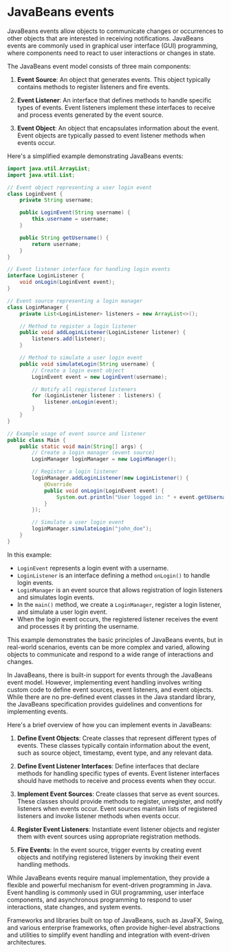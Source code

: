 # JavaBeans events

JavaBeans events allow objects to communicate changes or occurrences to other objects that are interested in receiving notifications. JavaBeans events are commonly used in graphical user interface (GUI) programming, where components need to react to user interactions or changes in state.

The JavaBeans event model consists of three main components:

1. **Event Source**: An object that generates events. This object typically contains methods to register listeners and fire events.

2. **Event Listener**: An interface that defines methods to handle specific types of events. Event listeners implement these interfaces to receive and process events generated by the event source.

3. **Event Object**: An object that encapsulates information about the event. Event objects are typically passed to event listener methods when events occur.

Here's a simplified example demonstrating JavaBeans events:

```java
import java.util.ArrayList;
import java.util.List;

// Event object representing a user login event
class LoginEvent {
    private String username;

    public LoginEvent(String username) {
        this.username = username;
    }

    public String getUsername() {
        return username;
    }
}

// Event listener interface for handling login events
interface LoginListener {
    void onLogin(LoginEvent event);
}

// Event source representing a login manager
class LoginManager {
    private List<LoginListener> listeners = new ArrayList<>();

    // Method to register a login listener
    public void addLoginListener(LoginListener listener) {
        listeners.add(listener);
    }

    // Method to simulate a user login event
    public void simulateLogin(String username) {
        // Create a login event object
        LoginEvent event = new LoginEvent(username);

        // Notify all registered listeners
        for (LoginListener listener : listeners) {
            listener.onLogin(event);
        }
    }
}

// Example usage of event source and listener
public class Main {
    public static void main(String[] args) {
        // Create a login manager (event source)
        LoginManager loginManager = new LoginManager();

        // Register a login listener
        loginManager.addLoginListener(new LoginListener() {
            @Override
            public void onLogin(LoginEvent event) {
                System.out.println("User logged in: " + event.getUsername());
            }
        });

        // Simulate a user login event
        loginManager.simulateLogin("john_doe");
    }
}
```

In this example:

- `LoginEvent` represents a login event with a username.
- `LoginListener` is an interface defining a method `onLogin()` to handle login events.
- `LoginManager` is an event source that allows registration of login listeners and simulates login events.
- In the `main()` method, we create a `LoginManager`, register a login listener, and simulate a user login event.
- When the login event occurs, the registered listener receives the event and processes it by printing the username.

This example demonstrates the basic principles of JavaBeans events, but in real-world scenarios, events can be more complex and varied, allowing objects to communicate and respond to a wide range of interactions and changes.

In JavaBeans, there is built-in support for events through the JavaBeans event model. However, implementing event handling involves writing custom code to define event sources, event listeners, and event objects. While there are no pre-defined event classes in the Java standard library, the JavaBeans specification provides guidelines and conventions for implementing events.

Here's a brief overview of how you can implement events in JavaBeans:

1. **Define Event Objects**: Create classes that represent different types of events. These classes typically contain information about the event, such as source object, timestamp, event type, and any relevant data.

2. **Define Event Listener Interfaces**: Define interfaces that declare methods for handling specific types of events. Event listener interfaces should have methods to receive and process events when they occur.

3. **Implement Event Sources**: Create classes that serve as event sources. These classes should provide methods to register, unregister, and notify listeners when events occur. Event sources maintain lists of registered listeners and invoke listener methods when events occur.

4. **Register Event Listeners**: Instantiate event listener objects and register them with event sources using appropriate registration methods.

5. **Fire Events**: In the event source, trigger events by creating event objects and notifying registered listeners by invoking their event handling methods.

While JavaBeans events require manual implementation, they provide a flexible and powerful mechanism for event-driven programming in Java. Event handling is commonly used in GUI programming, user interface components, and asynchronous programming to respond to user interactions, state changes, and system events.

Frameworks and libraries built on top of JavaBeans, such as JavaFX, Swing, and various enterprise frameworks, often provide higher-level abstractions and utilities to simplify event handling and integration with event-driven architectures.